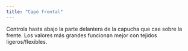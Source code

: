 ```yaml
---
title: "Capó frontal"
---
```


Controla hasta abajo la parte delantera de la capucha que cae sobre la frente. Los valores más grandes funcionan mejor con tejidos ligeros/flexibles.
